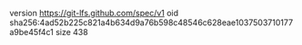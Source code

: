 version https://git-lfs.github.com/spec/v1
oid sha256:4ad52b225c821a4b634d9a76b598c48546c628eae1037503710177a9be45f4c1
size 438
